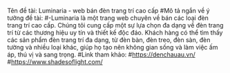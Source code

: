 Tên đề tài: Luminaria - web bán đèn trang trí cao cấp
#Mô tả ngắn về ý tưởng đề tài:
#-Luminaria là một trang web chuyên về bán các loại đèn trang trí cao cấp. Chúng tôi cung cấp một sự lựa chọn đa dạng về đèn trang trí từ các thương hiệu uy tín và thiết kế độc đáo. Khách hàng có thể tìm thấy các sản phẩm đèn trang trí đa dạng, từ đèn bàn, đèn treo, đèn sàn, đèn tường và nhiều loại khác, giúp họ tạo nên không gian sống và làm việc ấm áp, thú vị và sang trọng.
#Link tham khảo: 
  #https://denchauau.vn/
  #https://www.shadesoflight.com/

